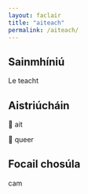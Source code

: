 ```yaml
---
layout: faclair
title: "aiteach"
permalink: /aiteach/
---
```


## Sainmhíniú

Le teacht

## Aistriúcháin

🏴󠁧󠁢󠁳󠁣󠁴󠁿 ait

&#x1f3f4;&#xe0067;&#xe0062;&#xe0065;&#xe006e;&#xe0067;&#xe007f; queer

## Focail chosúla

cam